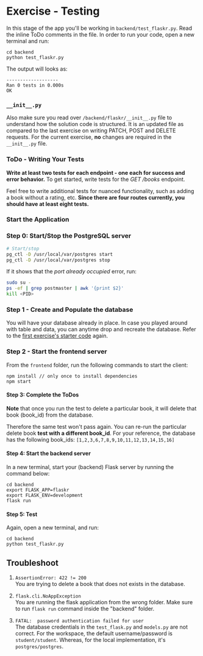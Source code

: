 # Exercise - Testing

In this stage of the app you'll be working in `backend/test_flaskr.py`. Read the inline ToDo comments in the file. In order to run your code, open a new terminal and run: 
```
cd backend
python test_flaskr.py
``` 
The output will looks as: 

```
-------------------
Ran 0 tests in 0.000s
OK
```
### `__init__.py`

Also make sure you read over `/backend/flaskr/__init__.py` file to understand how the solution code is structured. It is an updated file as compared to the last exercise on writing PATCH, POST and DELETE requests. For the current exercise, **no** changes are required in the `__init__.py` file. 

### ToDo - Writing Your Tests
**Write at least two tests for each endpoint - one each for success and error behavior.** To get started, write tests for the *GET /books* endpoint. 

Feel free to write additional tests for nuanced functionality, such as adding a book without a rating, etc. **Since there are four routes currently, you should have at least eight tests.** 

### Start the Application
### Step 0: Start/Stop the PostgreSQL server
```bash
# Start/stop
pg_ctl -D /usr/local/var/postgres start
pg_ctl -D /usr/local/var/postgres stop 
```
If it shows that the *port already occupied* error, run:
```bash
sudo su - 
ps -ef | grep postmaster | awk '{print $2}'
kill <PID> 
```


### Step 1 - Create and Populate the database
You will have your database already in place. In case you played around with table and data, you can anytime drop and recreate the database. Refer to the [first exercise's starter code](https://github.com/udacity/nd0044-c2-API-Development-and-Documentation-exercises/blob/master/1_Requests_Starter/README.md) again.


### Step 2 - Start the frontend server
From the `frontend` folder, run the following commands to start the client: 
```
npm install // only once to install dependencies
npm start 
```

#### Step 3: Complete the ToDos
**Note** that once you run the test to delete a particular book, it will delete that book (book_id) from the database. 

Therefore the same test won't pass again. You can re-run the particular delete book **test with a different book_id**. For your reference, the database has the following book_ids: `[1,2,3,6,7,8,9,10,11,12,13,14,15,16]`


#### Step 4: Start the backend server
In a new terminal, start your (backend) Flask server by running the command below:
```
cd backend
export FLASK_APP=flaskr
export FLASK_ENV=development
flask run
```
#### Step 5: Test
Again, open a new terminal, and run:
```
cd backend
python test_flaskr.py
```

## Troubleshoot
1. `AssertionError: 422 != 200` <br> You are trying to delete a book that does not exists in the database.

2. `flask.cli.NoAppException` <br> You are running the flask application from the wrong folder. Make sure to run  `flask run` command inside the "backend" folder. 


3. `FATAL:  password authentication failed for user` <br> The database credentials in the `test_flask.py` and `models.py` are not correct. For the workspace, the default username/password is `student/student`. Whereas, for the local implementation, it's `postgres/postgres`.

